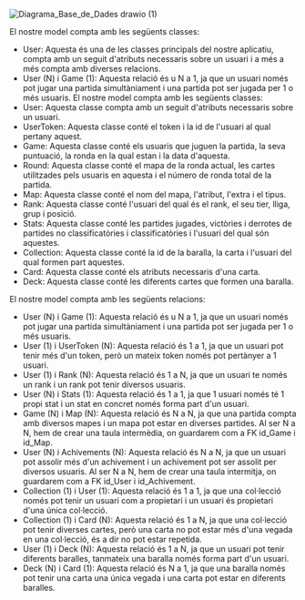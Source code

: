 ![Diagrama_Base_de_Dades drawio (1)](https://user-images.githubusercontent.com/99675044/158448797-59abeb1b-4889-4189-93c4-4344a3aeba9d.png)

El nostre model compta amb les següents classes:
  - User: Aquesta és una de les classes principals del nostre aplicatiu, compta amb un seguit d'atributs necessaris sobre un usuari i a més a més compta amb diverses relacions.
  - User (N) i Game (1): Aquesta relació és u N a 1, ja que un usuari només pot jugar una partida simultàniament i una partida pot ser jugada per 1 o més usuaris. El nostre model   compta amb les següents classes:
  - User: Aquesta classe compta amb un seguit d'atributs necessaris sobre un usuari.
  - UserToken: Aquesta classe conté el token i la id de l'usuari al qual pertany aquest.
  - Game: Aquesta classe conté els usuaris que juguen la partida, la seva puntuació, la ronda en la qual estan i la data d'aquesta.
  - Round: Aquesta classe conté el mapa de la ronda actual, les cartes utilitzades pels usuaris en aquesta i el número de ronda total de la partida.
  - Map: Aquesta classe conté el nom del mapa, l'atribut, l'extra i el tipus.
  - Rank: Aquesta classe conté l'usuari del qual és el rank, el seu tier, lliga, grup i posició.
  - Stats: Aquesta classe conté les partides jugades, victòries i derrotes de partides no classificatòries i classificatòries i l'usuari del qual són aquestes.
  - Collection: Aquesta classe conté la id de la baralla, la carta i l'usuari del qual formen part aquestes.
  - Card: Aquesta classe conté els atributs necessaris d'una carta.
  - Deck: Aquesta classe conté les diferents cartes que formen una baralla.

El nostre model compta amb les següents relacions:
  - User (N) i Game (1): Aquesta relació és u N a 1, ja que un usuari només pot jugar una partida simultàniament i una partida pot ser jugada per 1 o més usuaris.
  - User (1) i UserToken (N): Aquesta relació és 1 a 1, ja que un usuari pot tenir més d'un token, però un mateix token només pot pertànyer a 1 usuari.
  - User (1) i Rank (N): Aquesta relació és 1 a N, ja que un usuari te només un rank i un rank pot tenir diversos usuaris.
  - User (N) i Stats (1): Aquesta relació és 1 a 1, ja que 1 usuari només té 1 propi stat i un stat en concret només forma part d'un usuari.
  - Game (N) i Map (N): Aquesta relació és N a N, ja que una partida compta amb diversos mapes i un mapa pot estar en diverses partides. Al ser N a N, hem de crear una taula         intermèdia, on guardarem com a FK id_Game i id_Map.
  - User (N) i Achivements (N): Aquesta relació és N a N, ja que un usuari pot assolir més d'un achivement i un achivement pot ser assolit per diversos usuaris. Al ser N a N, hem   de crear una taula intermitja, on guardarem com a FK id_User i id_Achivement.
  - Collection (1) i User (1): Aquesta relació és 1 a 1, ja que una col·lecció només pot tenir un usuari com a propietari i un usuari és propietari d'una única col·lecció.
  - Collection (1) i Card (N): Aquesta relació és 1 a N, ja que una col·lecció pot tenir diverses cartes, però una carta no pot estar més d'una vegada en una col·lecció, és a dir   no pot estar repetida.
  - User (1) i Deck (N): Aquesta relació és 1 a N, ja que un usuari pot tenir diferents baralles, tanmateix una baralla només forma part d'un usuari.
  - Deck (N) i Card (1): Aquesta relació és N a 1, ja que una baralla només pot tenir una carta una única vegada i una carta pot estar en diferents baralles.
  
